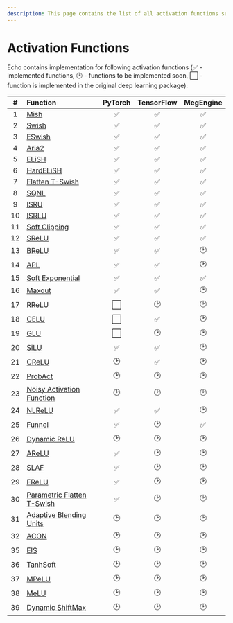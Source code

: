 ```yaml
---
description: This page contains the list of all activation functions supported in Echo.
---
```


# Activation Functions

Echo contains implementation for following activation functions \(✅ - implemented functions, 🕑 - functions to be implemented soon, ⬜ - function is implemented in the original deep learning package\):

| \# | Function | PyTorch | TensorFlow | MegEngine |
| :---: | :--- | :---: | :---: | :---: |
| 1 | [Mish](https://www.bmvc2020-conference.com/assets/papers/0928.pdf) | ✅ | ✅ | ✅ |
| 2 | [Swish](https://arxiv.org/abs/1710.05941) | ✅ | ✅ | ✅ |
| 3 | [ESwish](https://arxiv.org/abs/1801.07145) | ✅ | ✅ | ✅ |
| 4 | [Aria2](https://arxiv.org/abs/1805.08878) | ✅ | ✅ | ✅ |
| 5 | [ELiSH](https://arxiv.org/abs/1808.00783) | ✅ | ✅ | ✅ |
| 6 | [HardELiSH](https://arxiv.org/abs/1808.00783) | ✅ | ✅ | ✅ |
| 7 | [Flatten T-Swish](https://arxiv.org/abs/1812.06247) | ✅ | ✅ | ✅ |
| 8 | [SQNL](https://ieeexplore.ieee.org/document/8489043) | ✅ | ✅ | ✅ |
| 9 | [ISRU](https://arxiv.org/abs/1710.09967) | ✅ | ✅ | ✅ |
| 10 | [ISRLU](https://arxiv.org/abs/1710.09967) | ✅ | ✅ | ✅ |
| 11 | [Soft Clipping](https://arxiv.org/abs/1810.11509) | ✅ | ✅ | ✅ |
| 12 | [SReLU](https://arxiv.org/abs/1512.07030) | ✅ | ✅ | ✅ |
| 13 | [BReLU](https://arxiv.org/abs/1709.04054) | ✅ | ✅ | 🕑 |
| 14 | [APL](https://arxiv.org/abs/1412.6830) | ✅ | ✅ | 🕑 |
| 15 | [Soft ](https://arxiv.org/abs/1602.01321)[Exponential](https://arxiv.org/abs/1602.01321) | ✅ | ✅ | ✅ |
| 16 | [Maxout](https://arxiv.org/abs/1302.4389) | ✅ | ✅ | 🕑 |
| 17 | [RReLU](https://arxiv.org/abs/1505.00853) | ⬜ | 🕑 | 🕑 |
| 18 | [CELU](https://arxiv.org/abs/1704.07483) | ⬜ | ✅ | 🕑 |
| 19 | [GLU](https://arxiv.org/abs/1612.08083) | ⬜ | 🕑 | 🕑 |
| 20 | [SiLU](https://arxiv.org/abs/1702.03118) | ✅ | ✅ | 🕑 |
| 21 | [CReLU](https://arxiv.org/abs/1603.05201) | 🕑 | ✅ | 🕑 |
| 22 | [ProbAct](https://arxiv.org/abs/1905.10761) | 🕑 | 🕑 | 🕑 |
| 23 | [Noisy Activation Function](https://arxiv.org/abs/1603.00391) | 🕑 | 🕑 | 🕑 |
| 24 | [NLReLU](https://arxiv.org/abs/1908.03682) | ✅ | ✅ | 🕑 |
| 25 | [Funnel](https://arxiv.org/abs/2007.11824) | ✅ | 🕑 | ✅ |
| 26 | [Dynamic ReLU](https://arxiv.org/abs/2003.10027) | 🕑 | 🕑 | 🕑 |
| 27 | [AReLU](https://arxiv.org/abs/2006.13858) | ✅ | 🕑 | 🕑 |
| 28 | [SLAF](https://arxiv.org/abs/1906.09529) | ✅ | 🕑 | 🕑 |
| 29 | [FReLU](https://arxiv.org/abs/1706.08098) | ✅ | 🕑 | 🕑 |
| 30 | [Parametric Flatten T-Swish](https://arxiv.org/abs/2011.03155) | ✅ | 🕑 | 🕑 |
| 31 | [Adaptive Blending Units](https://arxiv.org/abs/1806.10064) | 🕑 | 🕑 | 🕑 |
| 32 | [ACON](https://arxiv.org/abs/2009.04759) | 🕑 | 🕑 | 🕑 |
| 35 | [EIS](https://arxiv.org/abs/2009.13501) | 🕑 | 🕑 | 🕑 |
| 36 | [TanhSoft](https://arxiv.org/abs/2009.03863) | 🕑 | 🕑 | 🕑 |
| 37 | [MPeLU](https://arxiv.org/abs/1606.00305) | 🕑 | 🕑 | 🕑 |
| 38 | [MeLU](https://arxiv.org/abs/1905.02473) | 🕑 | 🕑 | 🕑 |
| 39 | [Dynamic ShiftMax](https://arxiv.org/abs/2011.12289) | 🕑 | 🕑 | 🕑 |

